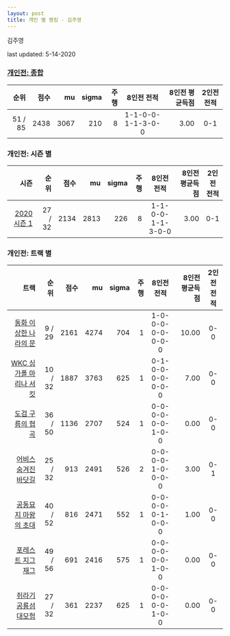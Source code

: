 ```yaml
---
layout: post
title: 개인 별 랭킹 - 김주영
---
```


김주영

last updated: 5-14-2020

### [개인전: 종합](../singles-full)

| 순위 | 점수 | mu | sigma | 주행 | 8인전 전적 | 8인전 평균득점 | 2인전 전적 |
|---:|---:|---:|---:|---:|:---:|---:|:---:|
| 51 / 85 | 2438 | 3067 | 210 | 8 | 1-1-0-0-1-1-3-0-0 | 3.00 | 0-1 |

### 개인전: 시즌 별

| 시즌 | 순위 | 점수 | mu | sigma | 주행 | 8인전 전적 | 8인전 평균득점 | 2인전 전적 |
|---:|---:|---:|---:|---:|---:|:---:|---:|:---:|
| [2020 시즌 1](../singles-s2020_1) | 27 / 32 | 2134 | 2813 | 226 | 8 |  1-1-0-0-1-1-3-0-0 | 3.00 | 0-1 |

### 개인전: 트랙 별

| 트랙 | 순위 | 점수 | mu | sigma | 주행 | 8인전 전적 | 8인전 평균득점 | 2인전 전적 |
|---:|---:|---:|---:|---:|---:|:---:|---:|:---:|
| [동화 이상한 나라의 문](../gate) | 9 / 29 | 2161 | 4274 | 704 | 1 | 1-0-0-0-0-0-0-0-0 | 10.00 | 0-0 |
| [WKC 싱가폴 마리나 서킷](../singapore) | 10 / 32 | 1887 | 3763 | 625 | 1 | 0-1-0-0-0-0-0-0-0 | 7.00 | 0-0 |
| [도검 구름의 협곡](../hyupgog) | 36 / 50 | 1136 | 2707 | 524 | 1 | 0-0-0-0-0-0-1-0-0 | 0.00 | 0-0 |
| [어비스 숨겨진 바닷길](../hiddenoceanroad) | 25 / 32 | 913 | 2491 | 526 | 2 | 0-0-0-0-1-0-0-0-0 | 3.00 | 0-1 |
| [공동묘지 마왕의 초대](../mawang) | 40 / 52 | 816 | 2471 | 552 | 1 | 0-0-0-0-0-1-0-0-0 | 1.00 | 0-0 |
| [포레스트 지그재그](../zigzag) | 49 / 56 | 691 | 2416 | 575 | 1 | 0-0-0-0-0-0-1-0-0 | 0.00 | 0-0 |
| [쥐라기 공룡섬 대모험](../dinoisland) | 27 / 32 | 361 | 2237 | 625 | 1 | 0-0-0-0-0-0-1-0-0 | 0.00 | 0-0 |
